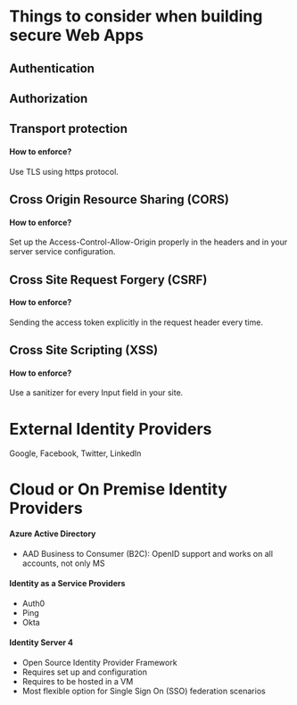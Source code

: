 # Things to consider when building secure Web Apps

## Authentication
## Authorization

## Transport protection
#### How to enforce?
Use TLS using https protocol.

## Cross Origin Resource Sharing (CORS)
#### How to enforce?
Set up the Access-Control-Allow-Origin properly in the headers and in your server service configuration.

## Cross Site Request Forgery (CSRF)
#### How to enforce?
Sending the access token explicitly in the request header every time.

## Cross Site Scripting (XSS)
#### How to enforce?
Use a sanitizer for every Input field in your site.


# External Identity Providers
Google, Facebook, Twitter, LinkedIn

# Cloud or On Premise Identity Providers

#### Azure Active Directory
* AAD Business to Consumer (B2C): OpenID support and works on all accounts, not only MS

#### Identity as a Service Providers
* Auth0
* Ping
* Okta

#### Identity Server 4
* Open Source Identity Provider Framework
* Requires set up and configuration
* Requires to be hosted in a VM
* Most flexible option for Single Sign On (SSO) federation scenarios
